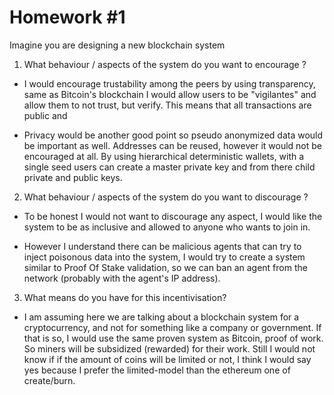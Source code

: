 # Homework #1

Imagine you are designing a new blockchain system 

1. What behaviour  / aspects of the system do you want to encourage ?

* I would encourage trustability among the peers by using transparency, same as Bitcoin's blockchain I would allow users to be "vigilantes" and allow them to not trust, but verify. This means that all transactions are public and 

* Privacy would be another good point so pseudo anonymized data would be important as well. Addresses can be reused, however it would not be encouraged at all. By using hierarchical deterministic wallets, with a single seed users can create a master private key and from there child private and public keys.


2. What behaviour / aspects of the system do you want to discourage ?

* To be honest I would not want to discourage any aspect, I would like the system to be as inclusive and allowed to anyone who wants to join in.

* However I understand there can be malicious agents that can try to inject poisonous data into the system, I would try to create a system similar to Proof Of Stake validation, so we can ban an agent from the network (probably with the agent's IP address).


3. What means do you have for this incentivisation?

* I am assuming here we are talking about a blockchain system for a cryptocurrency, and not for something like a company or government. If that is so, I would use the same proven system as Bitcoin, proof of work. So miners will be subsidized (rewarded) for their work. Still I would not know if if the amount of coins will be limited or not, I think I would say yes because I prefer the limited-model than the ethereum one of create/burn.
